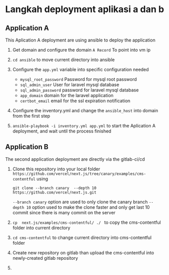 # Langkah deployment aplikasi a dan b

## Application A
This Aplication A deployment are using ansible to deploy the application

1. Get domain and configure the domain `A Record` To point into vm ip
2. `cd ansible` to move current directory into ansible
3. Configure the `app.yml` variable into specific configuration needed
    
    - `mysql_root_password` Password for mysql root password
    - `sql_admin_user` User for laravel mysql database
    - `sql_admin_password` password for laravel mysql database
    - `app_domain` domain for the laravel application
    - `certbot_email` email for the ssl expiration notification
4. Configure the inventory.yml and change the `ansible_host` into domain from the first step
5. `ansible-playbook -i inventory.yml app.yml` to start the Aplication A deployment, and wait until the process finished

## Application B
The second application deployment are directly via the gitlab-ci/cd

1. Clone this repository into your local folder  `https://github.com/vercel/next.js/tree/canary/examples/cms-contentful` using 

    ```
    git clone --branch canary  --depth 10 https://github.com/vercel/next.js.git
    ```

    `--branch canary` option are used to only clone the canary branch
    `--depth 10` option used to make the clone faster and only get last 10 commit since there is many commit on the server

2. `cp  next.js/examples/cms-contentful/ ./ ` to copy the cms-contentful folder into current directory
3. `cd cms-contentful` to change current directory into cms-contentful folder
4. Create new repository on gitlab than upload the cms-contentful into newly-created gitlab repository
5. 